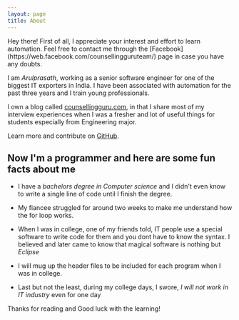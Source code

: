```yaml
---
layout: page
title: About
---
```


<p class="message">
  Hey there!  First of all, I appreciate your interest and effort to learn automation. Feel free to contact me through the [Facebook](https://web.facebook.com/counsellingguruteam/) page in case you have any doubts.
</p>

I am *Arulprasath*, working as a senior software engineer for one of the biggest IT exporters in India. I have been associated with automation for the past three years and I train young professionals.

I own a blog called [counsellingguru.com](http://counsellingguru.com), in that I share most of my interview experiences when I was a fresher and lot of useful things for students especially from Engineering major.

Learn more and contribute on [GitHub](https://github.com/Arulprasath36/TestAutomationExamples).

## Now I'm a programmer and here are some fun facts about me

* I have a *bachelors degree in Computer science* and I didn't even know to write a single line of code until I finish the degree. 

* My fiancee struggled for around two weeks to make me understand how the for loop works.

* When I was in college, one of my friends told, IT people use a special software to write code for them and you dont have to know the syntax. I believed and later came to know that magical software is nothing but *Eclipse*

* I will mug up the header files to be included for each program when I was in college.

* Last but not the least, during my college days, I swore, *I will not work in IT industry* even for one day

Thanks for reading and Good luck with the learning!
